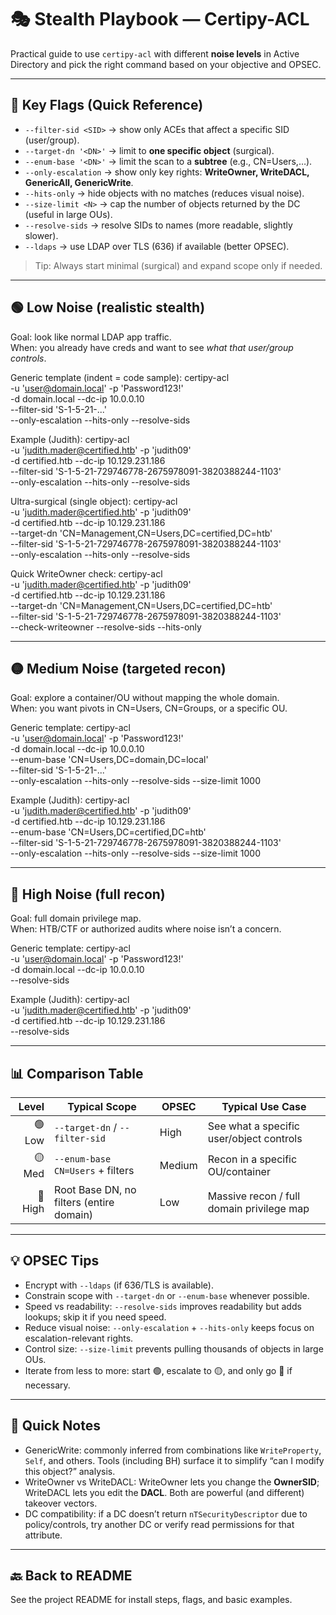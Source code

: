# 🎭 Stealth Playbook — Certipy-ACL

Practical guide to use `certipy-acl` with different **noise levels** in Active Directory and pick the right command based on your objective and OPSEC.

---

## 🔧 Key Flags (Quick Reference)

- `--filter-sid <SID>` → show only ACEs that affect a specific SID (user/group).
- `--target-dn '<DN>'` → limit to **one specific object** (surgical).
- `--enum-base '<DN>'` → limit the scan to a **subtree** (e.g., CN=Users,…).
- `--only-escalation` → show only key rights: **WriteOwner, WriteDACL, GenericAll, GenericWrite**.
- `--hits-only` → hide objects with no matches (reduces visual noise).
- `--size-limit <N>` → cap the number of objects returned by the DC (useful in large OUs).
- `--resolve-sids` → resolve SIDs to names (more readable, slightly slower).
- `--ldaps` → use LDAP over TLS (636) if available (better OPSEC).

> Tip: Always start minimal (surgical) and expand scope only if needed.

---

## 🟢 Low Noise (realistic stealth)

Goal: look like normal LDAP app traffic.  
When: you already have creds and want to see *what that user/group controls*.

Generic template (indent = code sample):
    certipy-acl \
      -u 'user@domain.local' -p 'Password123!' \
      -d domain.local --dc-ip 10.0.0.10 \
      --filter-sid 'S-1-5-21-...' \
      --only-escalation --hits-only --resolve-sids

Example (Judith):
    certipy-acl \
      -u 'judith.mader@certified.htb' -p 'judith09' \
      -d certified.htb --dc-ip 10.129.231.186 \
      --filter-sid 'S-1-5-21-729746778-2675978091-3820388244-1103' \
      --only-escalation --hits-only --resolve-sids

Ultra-surgical (single object):
    certipy-acl \
      -u 'judith.mader@certified.htb' -p 'judith09' \
      -d certified.htb --dc-ip 10.129.231.186 \
      --target-dn 'CN=Management,CN=Users,DC=certified,DC=htb' \
      --filter-sid 'S-1-5-21-729746778-2675978091-3820388244-1103' \
      --only-escalation --hits-only --resolve-sids

Quick WriteOwner check:
    certipy-acl \
      -u 'judith.mader@certified.htb' -p 'judith09' \
      -d certified.htb --dc-ip 10.129.231.186 \
      --target-dn 'CN=Management,CN=Users,DC=certified,DC=htb' \
      --filter-sid 'S-1-5-21-729746778-2675978091-3820388244-1103' \
      --check-writeowner --resolve-sids --hits-only

---

## 🟡 Medium Noise (targeted recon)

Goal: explore a container/OU without mapping the whole domain.  
When: you want pivots in CN=Users, CN=Groups, or a specific OU.

Generic template:
    certipy-acl \
      -u 'user@domain.local' -p 'Password123!' \
      -d domain.local --dc-ip 10.0.0.10 \
      --enum-base 'CN=Users,DC=domain,DC=local' \
      --filter-sid 'S-1-5-21-...' \
      --only-escalation --hits-only --resolve-sids --size-limit 1000

Example (Judith):
    certipy-acl \
      -u 'judith.mader@certified.htb' -p 'judith09' \
      -d certified.htb --dc-ip 10.129.231.186 \
      --enum-base 'CN=Users,DC=certified,DC=htb' \
      --filter-sid 'S-1-5-21-729746778-2675978091-3820388244-1103' \
      --only-escalation --hits-only --resolve-sids --size-limit 1000

---

## 🔴 High Noise (full recon)

Goal: full domain privilege map.  
When: HTB/CTF or authorized audits where noise isn’t a concern.

Generic template:
    certipy-acl \
      -u 'user@domain.local' -p 'Password123!' \
      -d domain.local --dc-ip 10.0.0.10 \
      --resolve-sids

Example (Judith):
    certipy-acl \
      -u 'judith.mader@certified.htb' -p 'judith09' \
      -d certified.htb --dc-ip 10.129.231.186 \
      --resolve-sids

---

## 📊 Comparison Table

| Level | Typical Scope                          | OPSEC  | Typical Use Case                            |
|-----:|-----------------------------------------|--------|---------------------------------------------|
| 🟢 Low  | `--target-dn` / `--filter-sid`           | High   | See what a specific user/object controls    |
| 🟡 Med  | `--enum-base CN=Users` + filters         | Medium | Recon in a specific OU/container            |
| 🔴 High | Root Base DN, no filters (entire domain) | Low    | Massive recon / full domain privilege map   |

---

## 💡 OPSEC Tips

- Encrypt with `--ldaps` (if 636/TLS is available).
- Constrain scope with `--target-dn` or `--enum-base` whenever possible.
- Speed vs readability: `--resolve-sids` improves readability but adds lookups; skip it if you need speed.
- Reduce visual noise: `--only-escalation` + `--hits-only` keeps focus on escalation-relevant rights.
- Control size: `--size-limit` prevents pulling thousands of objects in large OUs.
- Iterate from less to more: start 🟢, escalate to 🟡, and only go 🔴 if necessary.

---

## 📝 Quick Notes

- GenericWrite: commonly inferred from combinations like `WriteProperty`, `Self`, and others. Tools (including BH) surface it to simplify “can I modify this object?” analysis.
- WriteOwner vs WriteDACL: WriteOwner lets you change the **OwnerSID**; WriteDACL lets you edit the **DACL**. Both are powerful (and different) takeover vectors.
- DC compatibility: if a DC doesn’t return `nTSecurityDescriptor` due to policy/controls, try another DC or verify read permissions for that attribute.

---

## 🔙 Back to README

See the project README for install steps, flags, and basic examples.
